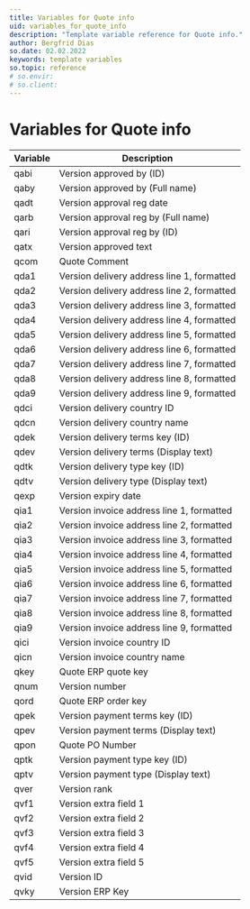 ```yaml
---
title: Variables for Quote info
uid: variables_for_quote_info
description: "Template variable reference for Quote info."
author: Bergfrid Dias
so.date: 02.02.2022
keywords: template variables
so.topic: reference
# so.envir:
# so.client:
---
```


# Variables for Quote info

| Variable | Description |
|----------|-------------|
| qabi | Version approved by (ID) |
| qaby | Version approved by (Full name) |
| qadt | Version approval reg date |
| qarb | Version approval reg by (Full name) |
| qari | Version approval reg by (ID) |
| qatx | Version approved text |
| qcom | Quote Comment |
| qda1 | Version delivery address line 1, formatted |
| qda2 | Version delivery address line 2, formatted |
| qda3 | Version delivery address line 3, formatted |
| qda4 | Version delivery address line 4, formatted |
| qda5 | Version delivery address line 5, formatted |
| qda6 | Version delivery address line 6, formatted |
| qda7 | Version delivery address line 7, formatted |
| qda8 | Version delivery address line 8, formatted |
| qda9 | Version delivery address line 9, formatted |
| qdci | Version delivery country ID |
| qdcn | Version delivery country name |
| qdek | Version delivery terms key (ID) |
| qdev | Version delivery terms (Display text) |
| qdtk | Version delivery type key (ID) |
| qdtv | Version delivery type (Display text) |
| qexp | Version expiry date |
| qia1 | Version invoice address line 1, formatted |
| qia2 | Version invoice address line 2, formatted |
| qia3 | Version invoice address line 3, formatted |
| qia4 | Version invoice address line 4, formatted |
| qia5 | Version invoice address line 5, formatted |
| qia6 | Version invoice address line 6, formatted |
| qia7 | Version invoice address line 7, formatted |
| qia8 | Version invoice address line 8, formatted |
| qia9 | Version invoice address line 9, formatted |
| qici | Version invoice country ID |
| qicn | Version invoice country name |
| qkey | Quote ERP quote key |
| qnum | Version number |
| qord | Quote ERP order key |
| qpek | Version payment terms key (ID) |
| qpev | Version payment terms (Display text) |
| qpon | Quote PO Number |
| qptk | Version payment type key (ID) |
| qptv | Version payment type (Display text) |
| qver | Version rank |
| qvf1 | Version extra field 1 |
| qvf2 | Version extra field 2 |
| qvf3 | Version extra field 3 |
| qvf4 | Version extra field 4 |
| qvf5 | Version extra field 5 |
| qvid | Version ID |
| qvky | Version ERP Key |
